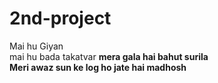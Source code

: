 # 2nd-project
Mai hu Giyan <br> mai hu bada takatvar <b> mera gala hai bahut surila <br> Meri awaz sun ke log ho jate hai madhosh
